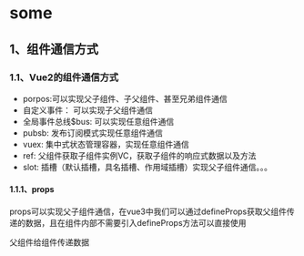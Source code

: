 # some

## 1、组件通信方式

### 1.1、Vue2的组件通信方式

- porpos:可以实现父子组件、子父组件、甚至兄弟组件通信
- 自定义事件： 可以实现子父组件通信
- 全局事件总线$bus: 可以实现任意组件通信
- pubsb: 发布订阅模式实现任意组件通信
- vuex: 集中式状态管理容器，实现任意组件通信
- ref: 父组件获取子组件实例VC，获取子组件的响应式数据以及方法
- slot: 插槽（默认插槽，具名插槽、作用域插槽）实现父子组件通信。。。

#### 1.1.1、props

props可以实现父子组件通信，在vue3中我们可以通过defineProps获取父组件传递的数据，且在组件内部不需要引入defineProps方法可以直接使用

父组件给组件传递数据
